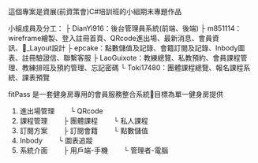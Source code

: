 這個專案是資展(前資策會)C#培訓班的小組期末專題作品

小組成員及分工：
├ DianYi916：後台管理員系統(前端、後端)
├ m851114：wireframe繪製、登入註冊首頁、QRcode進出場、最新消息、會員資訊、_Layout設計
├ epcake：點數儲值及記錄、會籍訂閱及記錄、Inbody圖表、註冊驗證信、聯繫客服
├ LaoGuixote：教練總覽、私教預約、會員課程管理、教練排班及預約管理、忘記密碼
└ Toki17480：團體課程總覽、報名課程系統、課表預覽

fitPass 是一套健身房專用的會員服務整合系統目標為單一健身房提供
1. 進出場管理
　　└ QRcode
2. 課程管理
　　├ 團體課程
　　└ 私人課程
4. 訂閱方案
　　├ 訂閱會籍
　　└ 點數儲值
5. Inbody
　　└ 圖表追蹤
6. 系統介面
　　├ 用戶端-手機
　　└ 管理者-電腦
